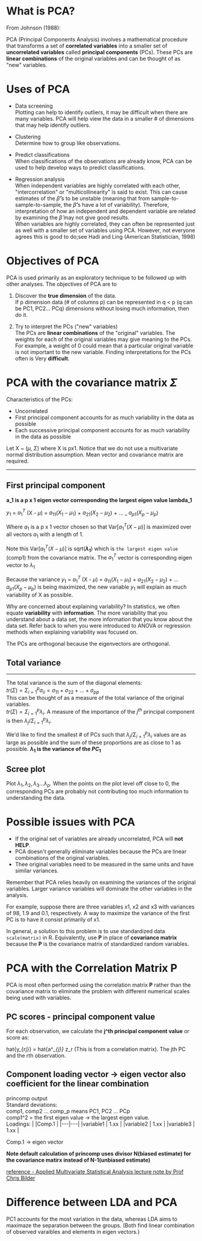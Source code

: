 # What is PCA?

From Johnson (1988):

PCA (Principal Components Analysis) involves a mathematical procedure that transforms a set of **correlated variables** into a smaller set of **uncorrelated variables** called **principal components** (PCs). These PCs are **linear combinations** of the original variables and can be thought of as "new" variables.


# Uses of PCA

- Data screening  
Plotting can help to identify outliers, it may be difficult when there are many variables. PCA will help view the data in a smaller # of dimensions that may help identify outliers.  

- Clustering  
Determine how to group like observations.

- Predict classifications  
When classifications of the observations are already know, PCA can be used to help develop ways to predict classifications.

- Regression analysis  
When independent variables are highly correlated with each other, "intercorrelation" or "multicollinearity" is said to exist. This can cause estimates of the $\hat{\beta}$'s to be unstable (meaning that from sample-to-sample-to-sample, the $\hat{\beta}$'s have a lot of variability). Therefore, interpretation of how an independent and dependent variable are related by examining the $\hat{\beta}$ may not give good results.  
When variables are highly correlated, they can often be represented just as well with a smaller set of variables using PCA. However, not everyone agrees this is good to do;see Hadi and Ling (American Statistician, 1998)


# Objectives of PCA

PCA is used primarily as an exploratory technique to be followed up with other analyses. The objectives of PCA are to

1. Discover the **true dimension** of the data.  
If p dimension data (# of columns p) can be represented in q < p (q can be PC1, PC2... PCq) dimensions without losing much information, then do it.

2. Try to interpret the PCs ("new" variables)  
The PCs are **linear combinations** of the "original" variables. The weights for each of the original variables may give meaning to the PCs. For example, a weight of 0 could mean that a particular original variable is not important to the new variable. Finding interpretations for the PCs often is Very **difficult**.


# PCA with the covariance matrix $\Sigma$  
Characteristics of the PCs:

- Uncorrelated
- First principal component accounts for as much variability in the data as possible
- Each successive principal component accounts for as much variability in the data as possible
 
Let X ~ ($\mu$, $\Sigma$) where X is px1. Notice that we do not use a multivariate normal distribution assumption. Mean vector and covariance matrix are required.

---
## First principal component  

**a_1 is a p x 1 eigen vector corresponding the largest eigen value lambda_1**

$y_1$ = $a^{T}_1$ (X - $\mu$) = $a_{11}$($X_1 - \mu_1$) + $a_{21}$($X_2 - \mu_2$) + ... _ $a_{p1}$($X_p - \mu_p$)

Where $a_1$ is a p x 1 vector chosen so that Var[$a^{T}_{1}$($X - \mu$)] is maximized over all vectors $a_1$ with a length of 1. 

Note this Var[$a^{T}_{1}$($X - \mu$)] is sqrt(**$\lambda_1$**) which is ```the largest eigen value``` (comp1) from the covariance matrix. The $a^{T}_1$ vector is corresponding eigen vector to $\lambda_1$

Because  the variance $y_1$ = $a^{T}_1$ (X - $\mu$) = $a_{11}$($X_1 - \mu_1$) + $a_{21}$($X_2 - \mu_2$) + ...  $a_{p1}$($X_p - \mu_p$) is being maximized, the new variable $y_1$ will explain as much variability of X as possible.

Why are concerned about explaining variability? In statistics, we often equate **variability** with **information**. The more variability that you understand about a data set, the more information that you know about the data set. Refer back to when you were introduced to ANOVA or regression methods when explaining variability was focused on.

The PCs are orthogonal because the eigenvectors are orthogonal.

## Total variance
---
The total variance is the sum of the diagonal elements:  
$tr(\Sigma) = \Sigma^p_{i=1}\sigma_{ii} = \sigma_{11} + \sigma_{22} + ... + \sigma_{pp}$  
This can be thought of as a measure of the total variance of the original variables.  
$tr(\Sigma) = \Sigma^p_{i=1}\lambda_{i}$. A measure of the importance of the $j^{th}$ principal component is then $\lambda_j / \Sigma^p_{i=1}\lambda_{i}$. 

We'd like to find the smallest # of PCs such that $\lambda_j / \Sigma^p_{i=1}\lambda_{i}$ values are as large as possible and the sum of these proportions are as close to 1 as possible.  **$\lambda_1$ is the variance of the $PC_1$**

## Scree plot

Plot $\lambda_1, \lambda_2, \lambda_3... \lambda_p$. When the points on the plot level off close to 0, the corresponding PCs are probably not contributing too much information to understanding the data.



# Possible issues with PCA

- If the original set of variables are already uncorrelated, PCA will **not HELP**.
- PCA doesn't generally eliminate variables because the PCs are linear combinations of the original variables.
- Thee original variables need to be measured in the same units and have similar variances.

Remember that PCA relies heavily on examining the variances of the original variables. Larger variance variables will dominate the other variables in the analysis.

For example, suppose there are three variables x1, x2 and x3 with variances of 98, 1.9 and 0.1, respectively. A way to maximize the variance of the first PC is to have it consist primarily of x1.

In general, a solution to this problem is to use standardized data ```scale(matrix)``` in R. Equivalently, use **P** in place of **covariance matrix** because the **P** is the covariance matrix of standardized random variables.       
   

# PCA with the Correlation Matrix P

PCA is most often performed using the correlation matrix **P** rather than the covariance matrix to eliminate the problem with different numerical scales being used with variables.

## PC scores - principal component value

For each observation, we calculate the **j^th principal component value** or score as:

hat{y_{rj}} = hat{a^*_{j}}* z_r (This is from a correlation matrix). The jth PC and the rth observation.

## Component loading vector -> eigen vector also coefficient for the linear combination

princomp output  
Standard deviations:  
comp1, comp2 ... comp_p means PC1, PC2 ... PCp  
comp1^2 = the first eigen value -> the largest eigen value.  
Loadings:
|   |Comp.1   |
|---|---|
|variable1   | 1.xx  |
|variable2   | 1.xx  |
|variable3   | 1.xx  |

Comp.1 -> eigen vector

**Note default calculation of princomp uses divisor N(biased estimate) for the covariance matirx instead of N-1(unbiased estimate)**  

[reference - Applied Multivariate Statistical Analysis lecture note by Prof Chris Bilder ](http://www.chrisbilder.com/multivariate/sections.html)

# Difference between LDA and PCA

PC1 accounts for the most variation in the data, whereas LDA aims to maximaze the separation between the groups. (Both find linear combination of observed varaibles and elements in eigen vectors.)
